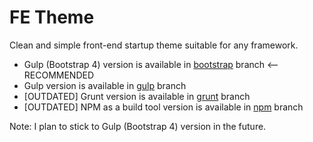 # FE Theme

Clean and simple front-end startup theme suitable for any framework.

* Gulp (Bootstrap 4) version is available in [bootstrap](https://github.com/orlinbox/fe-theme/tree/bootstrap) branch <-- RECOMMENDED
* Gulp version is available in [gulp](https://github.com/orlinbox/fe-theme/tree/gulp) branch
* [OUTDATED] Grunt version is available in [grunt](https://github.com/orlinbox/fe-theme/tree/grunt) branch
* [OUTDATED] NPM as a build tool version is available in [npm](https://github.com/orlinbox/fe-theme/tree/npm) branch

Note: I plan to stick to Gulp (Bootstrap 4) version in the future.
